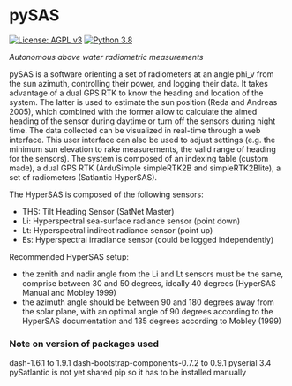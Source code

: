 pySAS
=====
[![License: AGPL v3](https://img.shields.io/badge/License-AGPLv3-blue.svg)](https://www.gnu.org/licenses/agpl-3.0)
[![Python 3.8](https://img.shields.io/badge/Python-3.8-blue.svg)](https://www.python.org/downloads/)

_Autonomous above water radiometric measurements_

pySAS is a software orienting a set of radiometers at an angle phi_v from the sun azimuth, controlling their power, and logging their data. It takes advantage of a dual GPS RTK to know the heading and location of the system. The latter is used to estimate the sun position (Reda and Andreas 2005), which combined with the former allow to calculate the aimed heading of the sensor during daytime or turn off the sensors during night time. The data collected can be visualized in real-time through a web interface. This user interface can also be used to adjust settings (e.g. the minimum sun elevation to rake measurements, the valid range of heading for the sensors). The system is composed of an indexing table (custom made), a dual GPS RTK (ArduSimple simpleRTK2B and simpleRTK2Blite), a set of radiometers (Satlantic HyperSAS).

The HyperSAS is composed of the following sensors:
  + THS: Tilt Heading Sensor (SatNet Master)
  + Li: Hyperspectral sea-surface radiance sensor (point down)
  + Lt: Hyperspectral indirect radiance sensor (point up)
  + Es: Hyperspectral irradiance sensor (could be logged independently)
  
 Recommended HyperSAS setup:
  + the zenith and nadir angle from the Li and Lt sensors must be the same, comprise between 30 and 50 degrees, ideally 40 degrees (HyperSAS Manual and Mobley 1999)
  + the azimuth angle should be between 90 and 180 degrees away from the solar plane, with an optimal angle of 90 degrees according to the HyperSAS documentation and 135 degrees according to Mobley (1999)
  
### Note on version of packages used
dash-1.6.1 to 1.9.1
dash-bootstrap-components-0.7.2 to 0.9.1
pyserial 3.4
pySatlantic is not yet shared pip so it has to be installed manually